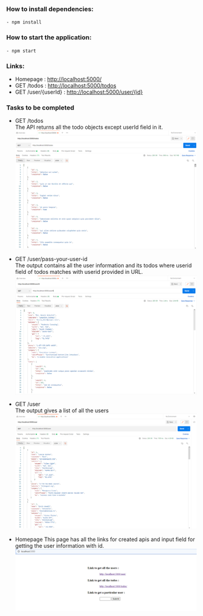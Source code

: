 ### How to install dependencies:
    - npm install
### How to start the application:
    - npm start
### Links:
   - Homepage : [http://localhost:5000/](http://localhost:5000/) 
   - GET /todos : [http://localhost:5000/todos](http://localhost:5000/todos)
   - GET /user/{userId} : [http://localhost:5000/user/{id}](http://localhost:5000/user/{id})
### Tasks to be completed
   * GET /todos     
        The API returns all the todo objects except userId field in it.                        
   ![todos](screenshots/alltodos.png)
  
   * GET /user/pass-your-user-id            
        The output contains all the user information and its todos where userid field of todos matches with userid provided in URL.
   ![userid](screenshots/user6.png)
   
   * GET /user  
        The output gives a list of all the users                            
   ![users](screenshots/allusers.png)
      
   * Homepage
        This page has all the links for created apis and input field for getting the user information with id. 
   ![homepage](screenshots/homepage.png)